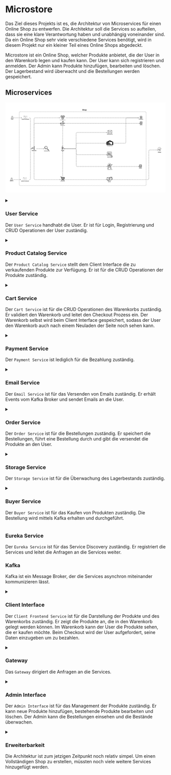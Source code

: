 # Microstore

Das Ziel dieses Projekts ist es, die Architektur von Microservices für einen Online Shop zu entwerfen. Die Architektur soll die Services so aufteilen, dass sie eine klare Verantwortung haben und unabhängig voneinander sind. Da ein Online Shop sehr viele verschiedene Services benötigt, wird in diesem Projekt nur ein kleiner Teil eines Online Shops abgedeckt.

Microstore ist ein Online Shop, welcher Produkte anbietet, die der User in den Warenkorb legen und kaufen kann. Der User kann sich registrieren und anmelden. Der Admin kann Produkte hinzufügen, bearbeiten und löschen. Der Lagerbestand wird überwacht und die Bestellungen werden gespeichert.

## Microservices

![Architektur](./docs/architecute.png)

<details>

<summary>

### User Service

Der `User Service` handhabt die User. Er ist für Login, Registrierung und CRUD Operationen der User zuständig.

</summary>

#### Registrierung

Bei der Registrierung sendet der `User Service` ein Event an den Kafka Broker, dass ein User registriert wurde. Der `Email Service` erhält das Event und sendet eine Email an den User. Sobald der User die Email bestätigt hat, wird sein Account aktiviert. Der `User Service` speichert den User in der Datenbank.

#### Login

Der `User Service` prüft die Anmeldedaten des Users und gibt ein Token zurück, wenn die Anmeldedaten korrekt sind. Das JWT Token wird für die Authentifizierung des Users benötigt.

#### Logout

Der `User Service` hat keine Funktion für das Logout. Der Client muss das Token löschen.

</details>

<details>

<summary>

### Product Catalog Service

Der `Product Catalog Service` stellt dem Client Interface die zu verkaufenden Produkte zur Verfügung. Er ist für die CRUD Operationen der Produkte zuständig.

</summary>

#### Read Operation

Der `Product Catalog Service` gibt die Produkte an den Client Interface zurück. Dafür ist keine Authentifizierung notwendig. Die Produkte werden in der Datenbank gespeichert und werden paginiert zurückgegeben.

#### Create / Update / Delete Operation

Die CUD Operationen sind nur für den Admin Interface zugänglich. Der Admin muss sich mit seinem Token authentifizieren, um die Produkte zu verwalten.

</details>

<details>

<summary>

### Cart Service

Der `Cart Service` ist für die CRUD Operationen des Warenkorbs zuständig. Er validiert den Warenkorb und leitet den Checkout Prozess ein. Der Warenkorb selbst wird beim Client Interface gespeichert, sodass der User den Warenkorb auch nach einem Neuladen der Seite noch sehen kann.

</summary>

#### CRUD Operationen

Der `Cart Service` handhabt die CRUD Operationen des Warenkorbs. Beim ändern des Warenkorbs wird er validiert und die Änderungen werden an den Client Interface zurückgegeben.

#### Checkout

Der Checkout Prozess wird eingeleitet, wenn der User den Warenkorb kaufen möchte. Zunächst überprüft der `Cart Service`, ob die Produkte noch auf Lager sind, indem er den `Storage Service` benachrichtigt. Wenn die Produkte auf Lager sind, wird der `Payment Service` kontaktiert und die Bezahlung wird eingeleitet. Nach erfolgreicher Bezahlung wird ein Event an den Kafka Broker gesendet, dass die Bestellung durchgeführt wurde.

</details>

<details>

<summary>

### Payment Service

Der `Payment Service` ist lediglich für die Bezahlung zuständig.

</summary>

#### Bezahlung

Der `Payment Service` ist mit einem externen Payment Service wie Stripe oder PayPal verbunden. Eingeleitet wird die Bezahlung durch den `Cart Service`.

</details>

<details>

<summary>

### Email Service

Der `Email Service` ist für das Versenden von Emails zuständig. Er erhält Events vom Kafka Broker und sendet Emails an die User.

</summary>

#### Email Bestätigung

Der `Email Service` sendet eine Email an den User, wenn dieser sich registriert hat. Der User muss die Email bestätigen, um seinen Account zu aktivieren. Den Inhalt der Email erhält der `Email Service` vom Kafka Broker.

#### Bestellbestätigung

Der `Email Service` sendet eine Email an den User, wenn dieser eine Bestellung durchgeführt hat. Der Inhalt der Email erhält der `Email Service` vom Kafka Broker.

#### Erweiterbarkeit

Theoretisch kann der `Email Service` für alle Emails verwendet werden, die an die User gesendet werden sollen. Da der `Email Service` Events vom Kafka Broker erhält, kann er von beliebigen Services verwendet werden.

</details>

<details>

<summary>

### Order Service

Der `Order Service` ist für die Bestellungen zuständig. Er speichert die Bestellungen, führt eine Bestellung durch und gibt die versendet die Produkte an den User.

</summary>

#### Bestellung

Der `Order Service` speichert die Bestellungen in der Datenbank. Intern können Mitarbeiter die Bestellungen einsehen und bearbeiten. Sobald eine Bestellung durchgeführt wurde, wird ein Event an den Kafka Broker gesendet, dass die Bestellung durchgeführt wurde.

</details>

<details>

<summary>

### Storage Service

Der `Storage Service` ist für die Überwachung des Lagerbestands zuständig.

</summary>

#### Überwachung

Wenn ein Produkt gekauft wird, wird der `Storage Service` benachrichtigt. Zunächst markiert der `Storage Service` das Produkt als verkauft. Zudem überprüft er, ob das Produkt noch auf Lager ist. Wenn das Produkt nicht mehr auf Lager ist, wird ein Event an den Kafka Broker gesendet, dass das Produkt nicht mehr auf Lager ist.

Wenn ein verkauftes Produkt versendet wird, wird der `Storage Service` benachrichtigt. Er markiert das Produkt als versendet und entfernt es aus dem Lagerbestand.

#### Schnittstelle

Der `Storage Service` hat eine Schnittstelle, die es anderen Services ermöglicht, den Lagerbestand abzufragen. Der `Cart Service` benutzt diese Schnittstelle beispielweise, um zu überprüfen, ob die Produkte noch auf Lager sind.

</details>

<details>

<summary>

### Buyer Service

Der `Buyer Service` ist für das Kaufen von Produkten zuständig. Die Bestellung wird mittels Kafka erhalten und durchgeführt.

</summary>

#### Bestellung

Der `Buyer Service` erhält die Bestellung durch den Kafka Broker. Er überprüft, ob die Produkte noch auf Lager sind und leitet den Checkout Prozess ein. Nach erfolgreicher Bezahlung wird die Bestellung durchgeführt.

</details>

### Eureka Service

Der `Eureka Service` ist für das Service Discovery zuständig. Er registriert die Services und leitet die Anfragen an die Services weiter.

### Kafka

Kafka ist ein Message Broker, der die Services asynchron miteinander kommunizieren lässt.

<details>

<summary>

### Client Interface

Der `Client Frontend Service` ist für die Darstellung der Produkte und des Warenkorbs zuständig. Er zeigt die Produkte an, die in den Warenkorb gelegt werden können. Im Warenkorb kann der User die Produkte sehen, die er kaufen möchte. Beim Checkout wird der User aufgefordert, seine Daten einzugeben um zu bezahlen.

</summary>

#### Authentifizierung

Der `Client Frontend Service` authentifiziert den User mittels JWT Token. Der Token wird beim Login vom `User Service` zurückgegeben und beim Logout gelöscht.

#### Warenkorb

Der `Client Frontend Service` speichert den Warenkorb im Local Storage des Browsers. Der Warenkorb wird beim `Cart Service` gespeichert und kann vom User eingesehen werden.

</details>

<details>

<summary>

### Gateway

Das `Gateway` dirigiert die Anfragen an die Services.

</summary>

#### Sinn

Das `Gateway` kappt die Verbindung zwischen den Services und dem Client Interface. Es leitet die Anfragen an die Services weiter und gibt die Antworten an den Client Interface zurück. Somit sind die Services nicht direkt vom Client Interface sicht- sowie erreichbar.

</details>

<details>

<summary>

### Admin Interface

Der `Admin Interface` ist für das Management der Produkte zuständig. Er kann neue Produkte hinzufügen, bestehende Produkte bearbeiten und löschen. Der Admin kann die Bestellungen einsehen und die Bestände überwachen.

</summary>

#### Lagerbestand

Das `Admin Interface` kann den Lagerbestand mittels des `Storage Service` überwachen. Es kann sehen, welche Produkte auf Lager sind und welche nicht.

#### Bestellungen

Das `Admin Interface` kann die Bestellungen einsehen. So kann es sehen, welche Produkte bestellt wurden und welche noch versendet werden müssen.

</details>

<details>

<summary>

### Erweiterbarkeit

Die Architektur ist zum jetzigen Zeitpunkt noch relativ simpel. Um einen Vollständigen Shop zu erstellen, müssten noch viele weitere Services hinzugefügt werden.

</summary>

#### Internes Interface

Damit die Mitarbeiter im Lager die Bestellungen einsehen und abarbeiten können, müsste ein internes Interface erstellt werden. Dieses Interface würde die Bestellungen anzeigen und die Mitarbeiter könnten die Bestellungen als versendet markieren. Zudem könnten sie den Lagerbestand einsehen und bearbeiten, wenn eine Lieferung eintrifft.

#### Buyer Datenbank

Dass der `Storage Service` weiss, welche Produkte bereits nachbestellt wurden, müsste eine Buyer Datenbank erstellt werden. Diese würde die Bestellungen speichern und der `Storage Service` könnte sehen, welche Produkte bereits nachbestellt wurden.

</details>
